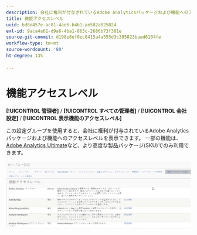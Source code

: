 ```yaml
---
description: 会社に権利が付与されているAdobe Analyticsパッケージおよび機能へのアクセスレベルを表示する方法。
title: 機能アクセスレベル
uuid: bd8e457e-ac81-4ae6-b4b1-ae582a025024
exl-id: 9aca4a61-d9a6-4ba1-863c-2686b73f381e
source-git-commit: d198e8ef0ec8415a4a555d3c385823baad6104fe
workflow-type: tm+mt
source-wordcount: '80'
ht-degree: 13%

---
```


# 機能アクセスレベル

**[!UICONTROL 管理者]** / **[!UICONTROL すべての管理者]** / **[!UICONTROL 会社設定]** / **[!UICONTROL 表示機能のアクセスレベル]**

この設定グループを使用すると、会社に権利が付与されているAdobe Analyticsパッケージおよび機能へのアクセスレベルを表示できます。 一部の機能は、[Adobe Analytics Ultimate](https://www.adobe.com/jp/data-analytics-cloud/analytics/ultimate.html)など、より高度な製品パッケージ(SKU)でのみ利用できます。

![](assets/feature-access-levels.png)
